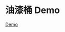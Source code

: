 # 油漆桶 Demo

[Demo](https://laijunbin.github.io/WebExercise/53%E5%B1%86/client-side/paint-bucket-demo)
